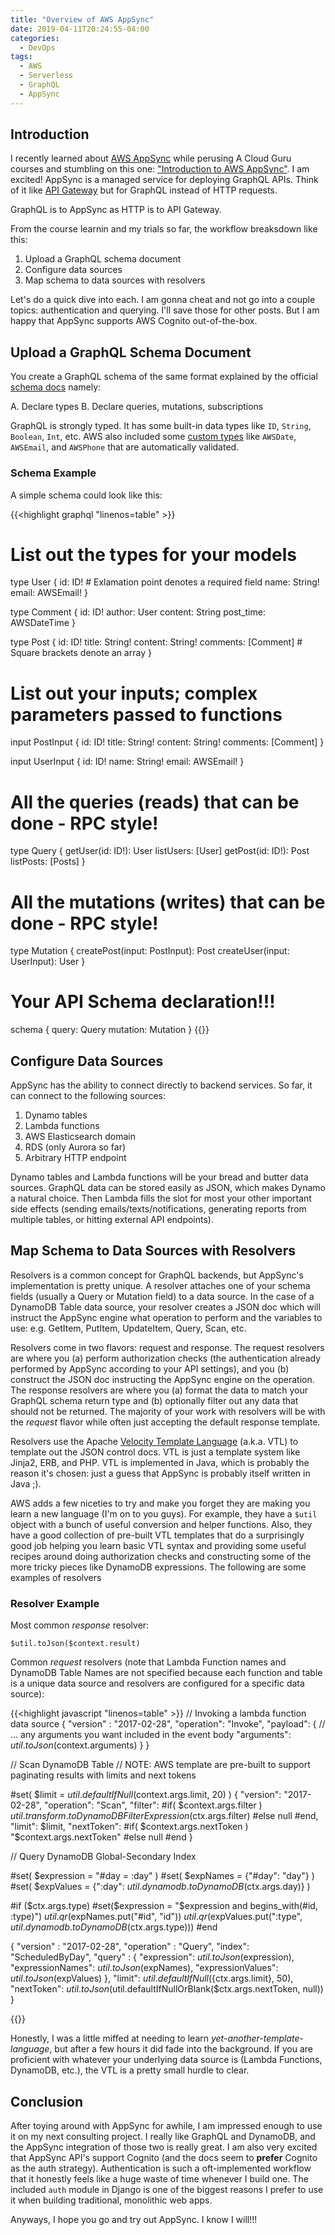 ```yaml
---
title: "Overview of AWS AppSync"
date: 2019-04-11T20:24:55-04:00
categories:
  - DevOps
tags:
  - AWS
  - Serverless
  - GraphQL
  - AppSync
---
```


## Introduction

I recently learned about [AWS AppSync](https://aws.amazon.com/appsync/) while perusing A Cloud Guru
courses and stumbling on this one: ["Introduction to AWS AppSync"](https://acloud.guru/learn/intro-aws-appsync).
I am excited! AppSync is a managed service for deploying GraphQL APIs. Think of it like
[API Gateway](https://aws.amazon.com/api-gateway/) but for GraphQL instead of HTTP requests.

GraphQL is to AppSync as HTTP is to API Gateway.


From the course learnin and my trials so far, the workflow breaksdown like this:

1. Upload a GraphQL schema document
2. Configure data sources
3. Map schema to data sources with resolvers

Let's do a quick dive into each.  I am gonna cheat and not go into a couple topics: authentication and
querying. I'll save those for other posts.  But I am happy that AppSync supports AWS Cognito out-of-the-box.

## Upload a GraphQL Schema Document

You create a GraphQL schema of the same format explained by the official [schema docs](https://graphql.github.io/learn/schema/)
namely:

A. Declare types
B. Declare queries, mutations, subscriptions

GraphQL is strongly typed. It has some built-in data types like `ID`, `String`, `Boolean`, `Int`, etc.
AWS also included some [custom types](https://docs.aws.amazon.com/appsync/latest/devguide/scalars.html)
like `AWSDate`, `AWSEmail`, and `AWSPhone` that are automatically validated.

### Schema Example

A simple schema could look like this:

{{<highlight graphql "linenos=table" >}}
# List out the types for your models
type User {
  id: ID!  # Exlamation point denotes a required field
  name: String!
  email: AWSEmail!
}

type Comment {
  id: ID!
  author: User
  content: String
  post_time: AWSDateTime
}

type Post {
  id: ID!
  title: String!
  content: String!
  comments: [Comment] # Square brackets denote an array
}

# List out your inputs; complex parameters passed to functions
input PostInput {
  id: ID!
  title: String!
  content: String!
  comments: [Comment]
}

input UserInput {
  id: ID!
  name: String!
  email: AWSEmail!
}

# All the queries (reads) that can be done - RPC style!
type Query {
  getUser(id: ID!): User
  listUsers: [User]
  getPost(id: ID!): Post
  listPosts: [Posts]
}

# All the mutations (writes) that can be done - RPC style!
type Mutation {
  createPost(input: PostInput): Post
  createUser(input: UserInput): User
}

# Your API Schema declaration!!!
schema {
  query: Query
  mutation: Mutation
}
{{</highlight>}}

## Configure Data Sources

AppSync has the ability to connect directly to backend services. So far, it can connect to the following
sources:

1. Dynamo tables
2. Lambda functions
3. AWS Elasticsearch domain
4. RDS (only Aurora so far)
5. Arbitrary HTTP endpoint

Dynamo tables and Lambda functions will be your bread and butter data sources. GraphQL data can be stored
easily as JSON, which makes Dynamo a natural choice. Then Lambda fills the slot for most your other
important side effects (sending emails/texts/notifications, generating reports from multiple tables,
or hitting external API endpoints).


## Map Schema to Data Sources with Resolvers

Resolvers is a common concept for GraphQL backends, but AppSync's implementation is pretty unique.
A resolver attaches one of your schema fields (usually a Query or Mutation field) to a data source.
In the case of a DynamoDB Table data source, your resolver creates a JSON doc which will instruct
the AppSync engine what operation to perform and the variables to use: e.g. GetItem, PutItem,
UpdateItem, Query, Scan, etc.

Resolvers come in two flavors: request and response.  The request resolvers are where you (a) perform
authorization checks (the authentication already performed by AppSync according to your API settings),
and you (b) construct the JSON doc instructing the AppSync engine on the operation.  The response
resolvers are where you (a) format the data to match your GraphQL schema return type and (b) optionally
filter out any data that should not be returned. The majority of your work with resolvers will be with
the *request* flavor while often just accepting the default response template.

Resolvers use the Apache [Velocity Template Language](http://velocity.apache.org/engine/1.7/user-guide.html)
(a.k.a. VTL) to template out the JSON control docs. VTL is just a template system like Jinja2, ERB,
and PHP. VTL is implemented in Java, which is probably the reason it's chosen: just a guess that AppSync
is probably itself written in Java ;).

AWS adds a few niceties to try and make you forget they are making you learn a new language (I'm on to
you guys). For example, they have a `$util` object with a bunch of useful conversion and helper functions.
Also, they have a good collection of pre-built VTL templates that do a surprisingly good job helping you
learn basic VTL syntax and providing some useful recipes around doing authorization checks and constructing
some of the more tricky pieces like DynamoDB expressions. The following are some examples of resolvers


### Resolver Example

Most common *response* resolver:

```
$util.toJson($context.result)
```

Common *request* resolvers (note that Lambda Function names and DynamoDB Table Names are not specified because
each function and table is a unique data source and resolvers are configured for a specific data source):


{{<highlight javascript "linenos=table" >}}
// Invoking a lambda function data source
{
    "version" : "2017-02-28",
    "operation": "Invoke",
    "payload": {
      // ... any arguments you want included in the event body
      "arguments": $util.toJson($context.arguments)
    }
}


// Scan DynamoDB Table
// NOTE: AWS template are pre-built to support paginating results with limits and next tokens

#set( $limit = $util.defaultIfNull($context.args.limit, 20) )
{
  "version": "2017-02-28",
  "operation": "Scan",
  "filter":   #if( $context.args.filter )
$util.transform.toDynamoDBFilterExpression($ctx.args.filter)
  #else
null
  #end,
  "limit": $limit,
  "nextToken":   #if( $context.args.nextToken )
"$context.args.nextToken"
  #else
null
  #end
}

// Query DynamoDB Global-Secondary Index

#set( $expression = "#day = :day" )
#set( $expNames = {"#day": "day"} )
#set( $expValues = {":day": $util.dynamodb.toDynamoDB($ctx.args.day)} )

#if ($ctx.args.type)
  #set($expression = "$expression and begins_with(#id, :type)")
  $util.qr($expNames.put("#id", "id"))
  $util.qr($expValues.put(":type", $util.dynamodb.toDynamoDB($ctx.args.type)))
#end

{
    "version" : "2017-02-28",
    "operation" : "Query",
    "index": "ScheduledByDay",
    "query" : {
      "expression": $util.toJson($expression),
      "expressionNames": $util.toJson($expNames),
      "expressionValues": $util.toJson($expValues)
    },
    "limit": $util.defaultIfNull(${ctx.args.limit}, 50),
    "nextToken": $util.toJson($util.defaultIfNullOrBlank($ctx.args.nextToken, null))
}

{{</highlight>}}

Honestly, I was a little miffed at needing to learn _yet-another-template-language_, but after a few
hours it did fade into the background. If you are proficient with whatever your underlying data source
is (Lambda Functions, DynamoDB, etc.), the VTL is a pretty small hurdle to clear.


## Conclusion

After toying around with AppSync for awhile, I am impressed enough to use it on my next consulting
project. I really like GraphQL and DynamoDB, and the AppSync integration of those two is really great.
I am also very excited that AppSync API's support Cognito (and the docs seem to **prefer** Cognito as
the auth strategy). Authentication is such a oft-implemented workflow that it honestly feels like a
huge waste of time whenever I build one. The included `auth` module in Django is one of the biggest
reasons I prefer to use it when building traditional, monolithic web apps.

Anyways, I hope you go and try out AppSync.  I know I will!!!
